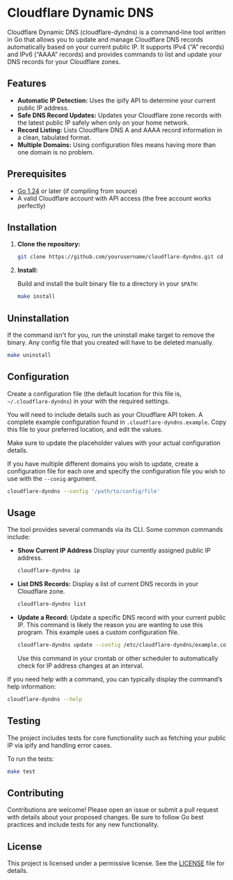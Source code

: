 # Cloudflare Dynamic DNS

Cloudflare Dynamic DNS (cloudflare-dyndns) is a command‑line tool written in Go
that allows you to update and manage Cloudflare DNS records automatically based
on your current public IP. It supports IPv4 (“A” records) and IPv6 (“AAAA”
records) and provides commands to list and update your DNS records for your
Cloudflare zones.

## Features

- **Automatic IP Detection:** Uses the ipify API to determine your current
  public IP address. 
- **Safe DNS Record Updates:** Updates your Cloudflare zone
  records with the latest public IP safely when only on your home network. 
- **Record Listing:** Lists Cloudflare DNS A and AAAA record information in a
  clean, tabulated format. 
- **Multiple Domains:** Using configuration files means having more than one
  domain is no problem.

## Prerequisites

- [Go 1.24](https://golang.org/dl/) or later (if compiling from source) 
- A valid Cloudflare account with API access (the free account works perfectly)

## Installation

1. **Clone the repository:**

   ```bash 
   git clone https://github.com/yourusername/cloudflare-dyndns.git cd cloudflare-dyndns 
   ```
3. **Install:**

   Build and install the built binary file to a directory in your `$PATH`:

   ```bash 
   make install
   ```
   
## Uninstallation

If the command isn't for you, run the uninstall make target to remove the binary. Any
config file that you created will have to be deleted manually.

```bash
make uninstall
```

## Configuration

Create a configuration file (the default location for this file is,
`~/.cloudflare-dyndns`) in your with the required settings.

You will need to include details such as your Cloudflare API token. A complete
example configuration found in `.cloudflare-dyndns.example`. Copy this file to
your preferred location, and edit the values.

Make sure to update the placeholder values with your actual configuration
details.

If you have multiple different domains you wish to update, create a
configuration file for each one and specify the configuration file you wish to
use with the `--conig` argument.

```bash 
cloudflare-dyndns --config '/path/to/config/file' 
```

## Usage

The tool provides several commands via its CLI. Some common commands include:

- **Show Current IP Address** Display your currently assigned public IP address.
  
  ```bash
  cloudflare-dyndns ip
  ```

- **List DNS Records:** Display a list of current DNS records in your Cloudflare
  zone.

  ```bash 
  cloudflare-dyndns list
  ```

- **Update a Record:** Update a specific DNS record with your current public IP.
  This command is likely the reason you are wanting to use this program. This
  example uses a custom configuration file.

  ```bash 
  cloudflare-dyndns update --config /etc/cloudflare-dyndns/example.com.config
  ```
  
  Use this command in your crontab or other scheduler to automatically check for
  IP address changes at an interval.

If you need help with a command, you can typically display the command’s help
information:

```bash 
cloudflare-dyndns --help 
```

## Testing

The project includes tests for core functionality such as fetching your public
IP via ipify and handling error cases.

To run the tests:

```bash
make test
```

## Contributing

Contributions are welcome! Please open an issue or submit a pull request with
details about your proposed changes. Be sure to follow Go best practices and
include tests for any new functionality.

## License

This project is licensed under a permissive license. See the [LICENSE](LICENSE)
file for details.